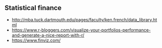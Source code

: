 ## Statistical finance

* http://mba.tuck.dartmouth.edu/pages/faculty/ken.french/data_library.html
* https://www.r-bloggers.com/visualize-your-portfolios-performance-and-generate-a-nice-report-with-r/
* https://www.finviz.com/
